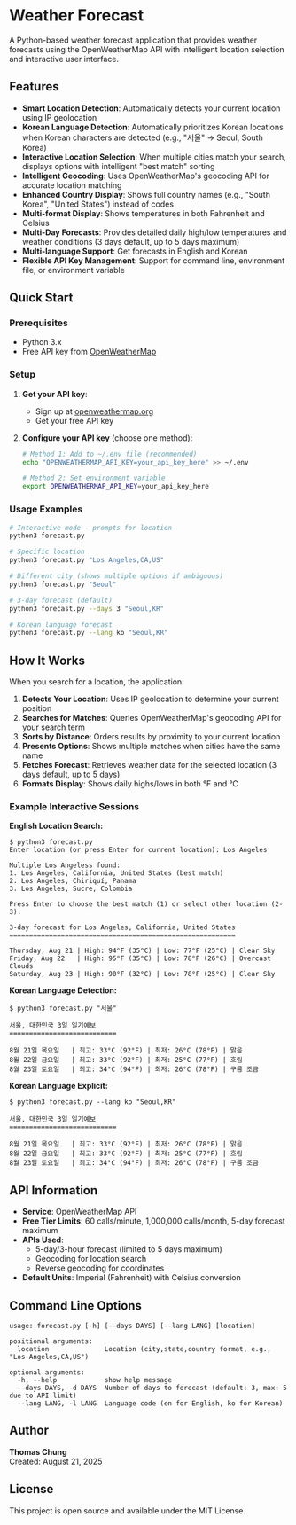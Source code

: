 # Weather Forecast

A Python-based weather forecast application that provides weather forecasts using the OpenWeatherMap API with intelligent location selection and interactive user interface.

## Features

- **Smart Location Detection**: Automatically detects your current location using IP geolocation
- **Korean Language Detection**: Automatically prioritizes Korean locations when Korean characters are detected (e.g., "서울" → Seoul, South Korea)
- **Interactive Location Selection**: When multiple cities match your search, displays options with intelligent "best match" sorting
- **Intelligent Geocoding**: Uses OpenWeatherMap's geocoding API for accurate location matching
- **Enhanced Country Display**: Shows full country names (e.g., "South Korea", "United States") instead of codes
- **Multi-format Display**: Shows temperatures in both Fahrenheit and Celsius
- **Multi-Day Forecasts**: Provides detailed daily high/low temperatures and weather conditions (3 days default, up to 5 days maximum)
- **Multi-language Support**: Get forecasts in English and Korean
- **Flexible API Key Management**: Support for command line, environment file, or environment variable

## Quick Start

### Prerequisites

- Python 3.x
- Free API key from [OpenWeatherMap](https://openweathermap.org/api)

### Setup

1. **Get your API key**:
   - Sign up at [openweathermap.org](https://openweathermap.org/api)
   - Get your free API key

2. **Configure your API key** (choose one method):
   ```bash
   # Method 1: Add to ~/.env file (recommended)
   echo "OPENWEATHERMAP_API_KEY=your_api_key_here" >> ~/.env
   
   # Method 2: Set environment variable
   export OPENWEATHERMAP_API_KEY=your_api_key_here
   ```

### Usage Examples

```bash
# Interactive mode - prompts for location
python3 forecast.py

# Specific location
python3 forecast.py "Los Angeles,CA,US"

# Different city (shows multiple options if ambiguous)
python3 forecast.py "Seoul"

# 3-day forecast (default)
python3 forecast.py --days 3 "Seoul,KR"

# Korean language forecast
python3 forecast.py --lang ko "Seoul,KR"
```

## How It Works

When you search for a location, the application:

1. **Detects Your Location**: Uses IP geolocation to determine your current position
2. **Searches for Matches**: Queries OpenWeatherMap's geocoding API for your search term
3. **Sorts by Distance**: Orders results by proximity to your current location
4. **Presents Options**: Shows multiple matches when cities have the same name
5. **Fetches Forecast**: Retrieves weather data for the selected location (3 days default, up to 5 days)
6. **Formats Display**: Shows daily highs/lows in both °F and °C

### Example Interactive Sessions

**English Location Search:**
```
$ python3 forecast.py
Enter location (or press Enter for current location): Los Angeles

Multiple Los Angeless found:
1. Los Angeles, California, United States (best match)
2. Los Angeles, Chiriquí, Panama
3. Los Angeles, Sucre, Colombia

Press Enter to choose the best match (1) or select other location (2-3): 

3-day forecast for Los Angeles, California, United States
=========================================================

Thursday, Aug 21 | High: 94°F (35°C) | Low: 77°F (25°C) | Clear Sky
Friday, Aug 22   | High: 95°F (35°C) | Low: 78°F (26°C) | Overcast Clouds
Saturday, Aug 23 | High: 90°F (32°C) | Low: 78°F (25°C) | Clear Sky
```

**Korean Language Detection:**
```
$ python3 forecast.py "서울"

서울, 대한민국 3일 일기예보
===========================

8월 21일 목요일   | 최고: 33°C (92°F) | 최저: 26°C (78°F) | 맑음
8월 22일 금요일   | 최고: 33°C (92°F) | 최저: 25°C (77°F) | 흐림
8월 23일 토요일   | 최고: 34°C (94°F) | 최저: 26°C (78°F) | 구름 조금
```

**Korean Language Explicit:**
```
$ python3 forecast.py --lang ko "Seoul,KR"

서울, 대한민국 3일 일기예보
===========================

8월 21일 목요일   | 최고: 33°C (92°F) | 최저: 26°C (78°F) | 맑음
8월 22일 금요일   | 최고: 33°C (92°F) | 최저: 25°C (77°F) | 흐림
8월 23일 토요일   | 최고: 34°C (94°F) | 최저: 26°C (78°F) | 구름 조금
```

## API Information

- **Service**: OpenWeatherMap API
- **Free Tier Limits**: 60 calls/minute, 1,000,000 calls/month, 5-day forecast maximum
- **APIs Used**: 
  - 5-day/3-hour forecast (limited to 5 days maximum)
  - Geocoding for location search
  - Reverse geocoding for coordinates
- **Default Units**: Imperial (Fahrenheit) with Celsius conversion

## Command Line Options

```
usage: forecast.py [-h] [--days DAYS] [--lang LANG] [location]

positional arguments:
  location              Location (city,state,country format, e.g., "Los Angeles,CA,US")

optional arguments:
  -h, --help            show help message
  --days DAYS, -d DAYS  Number of days to forecast (default: 3, max: 5 due to API limit)
  --lang LANG, -l LANG  Language code (en for English, ko for Korean)
```

## Author

**Thomas Chung**  
Created: August 21, 2025

## License

This project is open source and available under the MIT License.